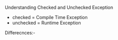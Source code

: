 Understanding Checked and Unchecked Exception
- checked = Compile Time Exception
- unchecked = Runtime Exception


Differecnces:-